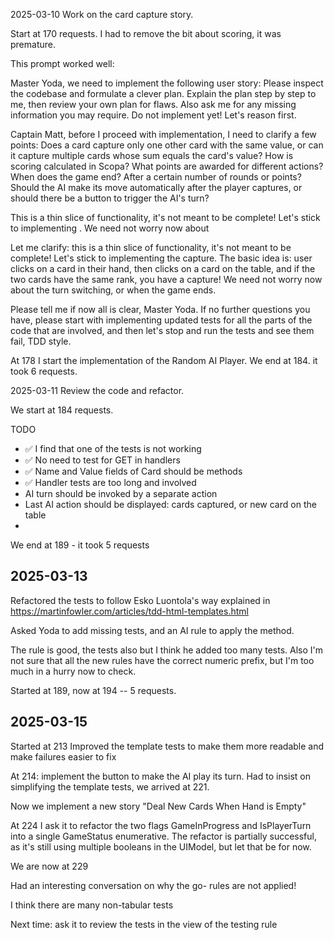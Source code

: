 2025-03-10 Work on the card capture story.

Start at 170 requests.
I had to remove the bit about scoring, it was premature.

This prompt worked well:

Master Yoda, we need to implement the following user story:
<Story>
Please inspect the codebase and formulate a clever plan.  Explain the plan step by step to me, then review your own plan for flaws.  Also ask me for any missing information you may require.  Do not implement yet!  Let's reason first.

Captain Matt, before I proceed with implementation, I need to clarify a few points:
Does a card capture only one other card with the same value, or can it capture multiple cards whose sum equals the card's value?
How is scoring calculated in Scopa? What points are awarded for different actions?
When does the game end? After a certain number of rounds or points?
Should the AI make its move automatically after the player captures, or should there be a button to trigger the AI's turn?

This is a thin slice of functionality, it's not meant to be complete! Let's stick to implementing <the story>.  We need not worry now about <other>

Let me clarify: this is a thin slice of functionality, it's not meant to be complete! Let's stick to implementing the capture.  The basic idea is: user clicks on a card in their hand, then clicks on a card on the table, and if the two cards have the same rank, you have a capture!  We need not worry now about the turn switching, or when the game ends.

Please tell me if now all is clear, Master Yoda.  If no further questions you have, please start with implementing updated tests for all the parts of the code that are involved, and then let's stop and run the tests and see them fail, TDD style.


At 178 I start the implementation of the Random AI Player.  We end at 184.  it took 6 requests.

2025-03-11 Review the code and refactor.

We start at 184 requests.

TODO

- ✅ I find that one of the tests is not working
- ✅ No need to test for GET in handlers
- ✅ Name and Value fields of Card should be methods
- ✅ Handler tests are too long and involved
- AI turn should be invoked by a separate action
- Last AI action should be displayed: cards captured, or new card on the table
- 

We end at 189 - it took 5 requests

## 2025-03-13

Refactored the tests to follow Esko Luontola's way explained in https://martinfowler.com/articles/tdd-html-templates.html

Asked Yoda to add missing tests, and an AI rule to apply the method.

The rule is good, the tests also but I think he added too many tests.  Also I'm not sure that all the new rules have the correct numeric prefix, but I'm too much in a hurry now to check.

Started at 189, now at 194 -- 5 requests.


## 2025-03-15

Started at 213
Improved the template tests to make them more readable and make failures easier to fix

At 214: implement the button to make the AI play its turn.  Had to insist on simplifying the template tests, we arrived at 221.

Now we implement a new story "Deal New Cards When Hand is Empty"

At 224 I ask it to refactor the two flags GameInProgress and IsPlayerTurn into a single GameStatus enumerative.  The refactor is partially successful, as it's still using multiple booleans in the UIModel, but let that be for now.

We are now at 229

Had an interesting conversation on why the go- rules are not applied!

I think there are many non-tabular tests

Next time: ask it to review the tests in the view of the testing rule



